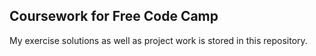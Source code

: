 ## Coursework for Free Code Camp

My exercise solutions as well as project work is stored in this repository.
